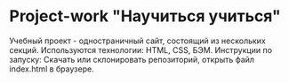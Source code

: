 # Project-work "Научиться учиться"
Учебный проект - одностраничный сайт, состоящий из нескольких секций.
Используются технологии: HTML, CSS, БЭМ.
Инструкции по запуску: Скачать или склонировать репозиторий, открыть файл index.html в браузере.
